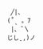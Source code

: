     
                           ╱|、
                          (˚ˎ 。7  
                           |、˜〵          
                          じしˍ,)ノ                       

<!--
**chenyathemost-ever/chenyathemost-ever** is a ✨ _special_ ✨ repository because its `README.md` (this file) appears on your GitHub profile.

Here are some ideas to get you started:

- 🔭 I’m currently working on ...
- 🌱 I’m currently learning ...
- 👯 I’m looking to collaborate on ...
- 🤔 I’m looking for help with ...
- 💬 Ask me about ...
- 📫 How to reach me: ...
- 😄 Pronouns: ...
- ⚡ Fun fact: ...
-->
